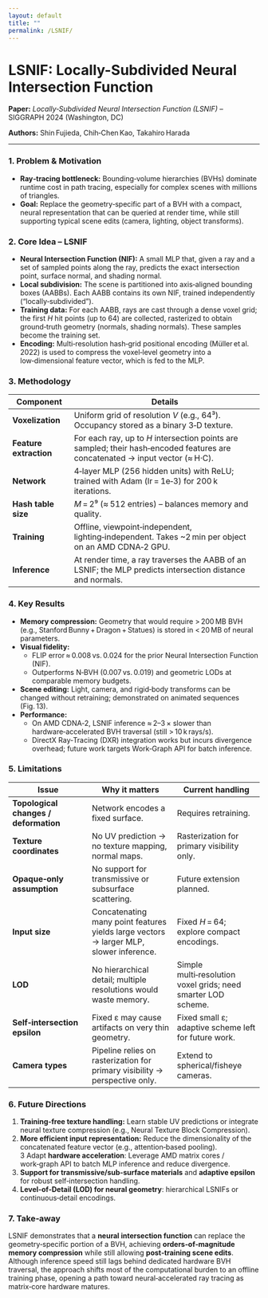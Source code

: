 ```yaml
---
layout: default
title: ""
permalink: /LSNIF/
---
```

<script type="text/x-mathjax-config">MathJax.Hub.Config({tex2jax:{inlineMath:[['\$','\$'],['\\(','\\)']],processEscapes:true},CommonHTML: {matchFontHeight:false}});</script>
<script type="text/javascript" async src="https://cdnjs.cloudflare.com/ajax/libs/mathjax/2.7.1/MathJax.js?config=TeX-MML-AM_CHTML"></script> 

# LSNIF: Locally-Subdivided Neural Intersection Function

**Paper:** *Locally‑Subdivided Neural Intersection Function (LSNIF)* – SIGGRAPH 2024 (Washington, DC)  

**Authors:** Shin Fujieda, Chih‑Chen Kao, Takahiro Harada  

---

### 1. Problem & Motivation
- **Ray‑tracing bottleneck:** Bounding‑volume hierarchies (BVHs) dominate runtime cost in path tracing, especially for complex scenes with millions of triangles.
- **Goal:** Replace the geometry‑specific part of a BVH with a compact, neural representation that can be queried at render time, while still supporting typical scene edits (camera, lighting, object transforms).

### 2. Core Idea – LSNIF
- **Neural Intersection Function (NIF):** A small MLP that, given a ray and a set of sampled points along the ray, predicts the exact intersection point, surface normal, and shading normal.
- **Local subdivision:** The scene is partitioned into axis‑aligned bounding boxes (AABBs). Each AABB contains its own NIF, trained independently (“locally‑subdivided”).
- **Training data:** For each AABB, rays are cast through a dense voxel grid; the first *H* hit points (up to 64) are collected, rasterized to obtain ground‑truth geometry (normals, shading normals). These samples become the training set.
- **Encoding:** Multi‑resolution hash‑grid positional encoding (Müller et al. 2022) is used to compress the voxel‑level geometry into a low‑dimensional feature vector, which is fed to the MLP.

### 3. Methodology
| Component | Details |
|-----------|---------|
| **Voxelization** | Uniform grid of resolution *V* (e.g., 64³). Occupancy stored as a binary 3‑D texture. |
| **Feature extraction** | For each ray, up to *H* intersection points are sampled; their hash‑encoded features are concatenated → input vector (≈ H·C). |
| **Network** | 4‑layer MLP (256 hidden units) with ReLU; trained with Adam (lr = 1e‑3) for 200 k iterations. |
| **Hash table size** | *M* = 2⁹ (≈ 512 entries) – balances memory and quality. |
| **Training** | Offline, viewpoint‑independent, lighting‑independent. Takes ~2 min per object on an AMD CDNA‑2 GPU. |
| **Inference** | At render time, a ray traverses the AABB of an LSNIF; the MLP predicts intersection distance and normals. |

### 4. Key Results
- **Memory compression:** Geometry that would require > 200 MB BVH (e.g., Stanford Bunny + Dragon + Statues) is stored in < 20 MB of neural parameters.
- **Visual fidelity:**  
  - FLIP error ≈ 0.008 vs. 0.024 for the prior Neural Intersection Function (NIF).  
  - Outperforms N‑BVH (0.007 vs. 0.019) and geometric LODs at comparable memory budgets.  
- **Scene editing:** Light, camera, and rigid‑body transforms can be changed without retraining; demonstrated on animated sequences (Fig. 13).  
- **Performance:**  
  - On AMD CDNA‑2, LSNIF inference ≈ 2–3 × slower than hardware‑accelerated BVH traversal (still > 10 k rays/s).  
  - DirectX Ray‑Tracing (DXR) integration works but incurs divergence overhead; future work targets Work‑Graph API for batch inference.  

### 5. Limitations
| Issue                                 | Why it matters                                                                         | Current handling                                              |
| ------------------------------------- | -------------------------------------------------------------------------------------- | ------------------------------------------------------------- |
| **Topological changes / deformation** | Network encodes a fixed surface.                                                       | Requires retraining.                                          |
| **Texture coordinates**               | No UV prediction → no texture mapping, normal maps.                                    | Rasterization for primary visibility only.                    |
| **Opaque‑only assumption**            | No support for transmissive or subsurface scattering.                                  | Future extension planned.                                     |
| **Input size**                        | Concatenating many point features yields large vectors → larger MLP, slower inference. | Fixed *H* = 64; explore compact encodings.                    |
| **LOD**                               | No hierarchical detail; multiple resolutions would waste memory.                       | Simple multi‑resolution voxel grids; need smarter LOD scheme. |
| **Self‑intersection epsilon**         | Fixed ε may cause artifacts on very thin geometry.                                     | Fixed small ε; adaptive scheme left for future work.          |
| **Camera types**                      | Pipeline relies on rasterization for primary visibility → perspective only.            | Extend to spherical/fisheye cameras.                          |

### 6. Future Directions
1. **Training‑free texture handling:** Learn stable UV predictions or integrate neural texture compression (e.g., Neural Texture Block Compression).  
2. **More efficient input representation:** Reduce the dimensionality of the concatenated feature vector (e.g., attention‑based pooling).  
3 Adapt **hardware acceleration**: Leverage AMD matrix cores / work‑graph API to batch MLP inference and reduce divergence.  
4. **Support for transmissive/sub‑surface materials** and **adaptive epsilon** for robust self‑intersection handling.  
5. **Level‑of‑Detail (LOD) for neural geometry**: hierarchical LSNIFs or continuous‑detail encodings.

### 7. Take‑away
LSNIF demonstrates that a **neural intersection function** can replace the geometry‑specific portion of a BVH, achieving **orders‑of‑magnitude memory compression** while still allowing **post‑training scene edits**. Although inference speed still lags behind dedicated hardware BVH traversal, the approach shifts most of the computational burden to an offline training phase, opening a path toward neural‑accelerated ray tracing as matrix‑core hardware matures.
